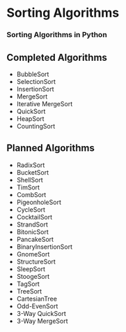 # Sorting Algorithms

### Sorting Algorithms in Python

## Completed Algorithms
* BubbleSort
* SelectionSort
* InsertionSort
* MergeSort
* Iterative MergeSort
* QuickSort
* HeapSort
* CountingSort

## Planned Algorithms
* RadixSort
* BucketSort
* ShellSort
* TimSort
* CombSort
* PigeonholeSort
* CycleSort
* CocktailSort
* StrandSort
* BitonicSort
* PancakeSort
* BinaryInsertionSort
* GnomeSort
* StructureSort
* SleepSort
* StoogeSort
* TagSort
* TreeSort
* CartesianTree
* Odd-EvenSort
* 3-Way QuickSort
* 3-Way MergeSort